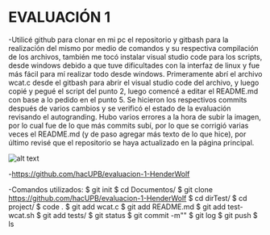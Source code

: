 <h1> EVALUACIÓN 1 </h1>

-Utilicé github para clonar en mi pc el repositorio y gitbash para la realización del mismo por medio de comandos y su respectiva compilación de los archivos, también me tocó instalar visual studio code para los scripts, desde windows debido a que tuve dificultades con la interfaz de linux y fue más fácil para mí realizar todo desde windows. Primeramente abrí el archivo wcat.c desde el gitbash para abrir el visual studio code del archivo, y luego copié y pegué el script del punto 2, luego comencé a editar el README.md con base a lo pedido en el punto 5. Se hicieron los respectivos commits después de varios cambios y se verificó el estado de la evaluación revisando el autogranding. Hubo varios errores a la hora de subir la imagen, por lo cual fue de lo que más commits subí, por lo que se corrigió varias veces el README.md (y de paso agregar más texto de lo que hice), por último revisé que el repositorio se haya actualizado en la página principal.

![alt text](https://i.imgur.com/uoUAUAR.jpeg)

-https://github.com/hacUPB/evaluacion-1-HenderWolf

-Comandos utilizados: 
$ git init
$ cd Documentos/
$ git clone https://github.com/hacUPB/evaluacion-1-HenderWolf
$ cd dirTest/
$ cd project/
$ code .
$ git add wcat.c
$ git add README.md
$ git add test-wcat.sh
$ git add tests/
$ git status
$ git commit -m""
$ git log
$ git push
$ ls